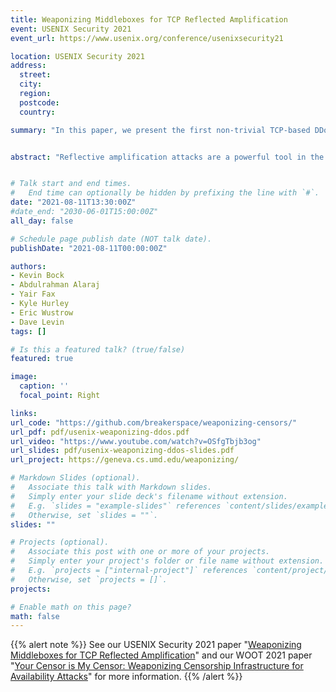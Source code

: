 ```yaml
---
title: Weaponizing Middleboxes for TCP Reflected Amplification
event: USENIX Security 2021
event_url: https://www.usenix.org/conference/usenixsecurity21

location: USENIX Security 2021 
address:
  street: 
  city: 
  region: 
  postcode: 
  country: 

summary: "In this paper, we present the first non-trivial TCP-based DDoS amplification attack by weaponizing censoring middleboxes. We develop a novel mechanism to discover these amplification attacks and perform Internet-wide measurements to measure the threat censoring middleboxes pose. We find hundreds of thousands of IP addresses that offer amplification factors greater than 100×. We also report on network phenomena that causes some of the TCP-based attacks to be so effective as to technically have infinite amplification factor (after the attacker sends a constant number of bytes, the reflector generates traffic indefinitely)."


abstract: "Reflective amplification attacks are a powerful tool in the arsenal of a DDoS attacker, but to date have almost exclusively targeted UDP-based protocols. In this paper, we demonstrate that non-trivial TCP-based amplification is possible and can be orders of magnitude more effective than well-known UDP-based amplification. By taking advantage of TCP-noncompliance in network middleboxes, we show that attackers can induce middleboxes to respond and amplify network traffic. With the novel application of a recent genetic algorithm, we discover and maximize the efficacy of new TCP-based reflective amplification attacks, and present several packet sequences that cause network middleboxes to respond with substantially more packets than we send. We scanned the entire IPv4 Internet to measure how many IP addresses permit reflected amplification. We find hundreds of thousands of IP addresses that offer amplification factors greater than 100×. Through our Internet-wide measurements, we explore several open questions regarding DoS attacks, including the root cause of so-called mega amplifiers. We also report on network phenomena that causes some of the TCP-based attacks to be so effective as to technically have infinite amplification factor (after the attacker sends a constant number of bytes, the reflector generates traffic indefinitely). We have made our code publicly available."


# Talk start and end times.
#   End time can optionally be hidden by prefixing the line with `#`.
date: "2021-08-11T13:30:00Z"
#date_end: "2030-06-01T15:00:00Z"
all_day: false

# Schedule page publish date (NOT talk date).
publishDate: "2021-08-11T00:00:00Z"

authors: 
- Kevin Bock
- Abdulrahman Alaraj
- Yair Fax
- Kyle Hurley
- Eric Wustrow
- Dave Levin
tags: []

# Is this a featured talk? (true/false)
featured: true

image:
  caption: ''
  focal_point: Right

links:
url_code: "https://github.com/breakerspace/weaponizing-censors/"
url_pdf: pdf/usenix-weaponizing-ddos.pdf
url_video: "https://www.youtube.com/watch?v=OSfgTbjb3og"
url_slides: pdf/usenix-weaponizing-ddos-slides.pdf
url_project: https://geneva.cs.umd.edu/weaponizing/

# Markdown Slides (optional).
#   Associate this talk with Markdown slides.
#   Simply enter your slide deck's filename without extension.
#   E.g. `slides = "example-slides"` references `content/slides/example-slides.md`.
#   Otherwise, set `slides = ""`.
slides: ""

# Projects (optional).
#   Associate this post with one or more of your projects.
#   Simply enter your project's folder or file name without extension.
#   E.g. `projects = ["internal-project"]` references `content/project/deep-learning/index.md`.
#   Otherwise, set `projects = []`.
projects:

# Enable math on this page?
math: false
---
```


{{% alert note %}}
See our USENIX Security 2021 paper "[Weaponizing Middleboxes for TCP Reflected Amplification](/publication/weaponizing-ddos)" and our WOOT 2021 paper "[Your Censor is My Censor: Weaponizing Censorship Infrastructure for Availability Attacks](/publication/weaponizing-residual)" for more information.
{{% /alert %}}

